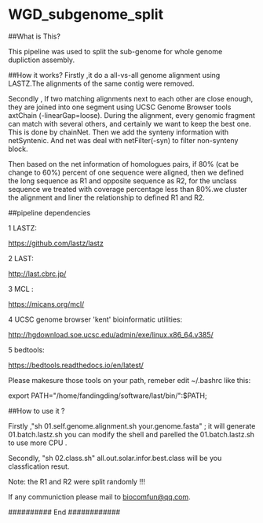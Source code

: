 # WGD_subgenome_split

##What is This?

  This pipeline was used to split the sub-genome for whole genome dupliction assembly.

##How it works?
  Firstly ,it do a all-vs-all genome alignment using LASTZ.The alignments of the same contig were removed.

  Secondly , If two matching alignments next to each other are close enough, they are joined into one segment using UCSC Genome Browser tools axtChain (-linearGap=loose). During the alignment, every genomic fragment can match with several others, and certainly we want to keep the best one. This is done by chainNet. Then we add the synteny information with netSyntenic. And net was deal with netFilter(-syn) to filter non-synteny block. 

  Then based on the net information of homologues pairs, if 80% (cat be change to 60%) percent of one sequence were aligned, then we defined the long sequence as R1 and opposite sequence as R2, for the unclass sequence we treated with coverage percentage less than 80%.we cluster the alignment and liner the relationship to defined R1 and R2.

##pipeline dependencies


1 LASTZ: 

  https://github.com/lastz/lastz

2 LAST: 

  http://last.cbrc.jp/

3 MCL :  

  https://micans.org/mcl/

4 UCSC genome browser 'kent' bioinformatic utilities:

  http://hgdownload.soe.ucsc.edu/admin/exe/linux.x86_64.v385/

5 bedtools:

  https://bedtools.readthedocs.io/en/latest/
  
  
Please makesure those tools on your path, remeber edit ~/.bashrc like this:

export PATH="/home/fandingding/software/last/bin/":$PATH;

##How to use it ?

Firstly ,"sh 01.self.genome.alignment.sh your.genome.fasta" ; it will generate 01.batch.lastz.sh you can modify the shell and parelled the  01.batch.lastz.sh to use more CPU .

Secondly, "sh 02.class.sh" all.out.solar.infor.best.class will be you classfication resut. 

Note: the R1 and R2 were split randomly !!!

If any communiction please mail to biocomfun@qq.com.

########## End ############



